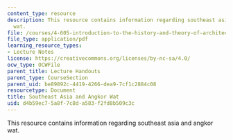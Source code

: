 ```yaml
---
content_type: resource
description: This resource contains information regarding southeast asia and angkor
  wat.
file: /courses/4-605-introduction-to-the-history-and-theory-of-architecture-spring-2012/d4b59ec75a8f7c8da583f2fd8b509c3c_MIT4_605S12_lec20.pdf
file_type: application/pdf
learning_resource_types:
- Lecture Notes
license: https://creativecommons.org/licenses/by-nc-sa/4.0/
ocw_type: OCWFile
parent_title: Lecture Handouts
parent_type: CourseSection
parent_uid: be89892c-4419-4266-dea9-7cf1c2884c08
resourcetype: Document
title: Southeast Asia and Angkor Wat
uid: d4b59ec7-5a8f-7c8d-a583-f2fd8b509c3c
---
```

This resource contains information regarding southeast asia and angkor wat.